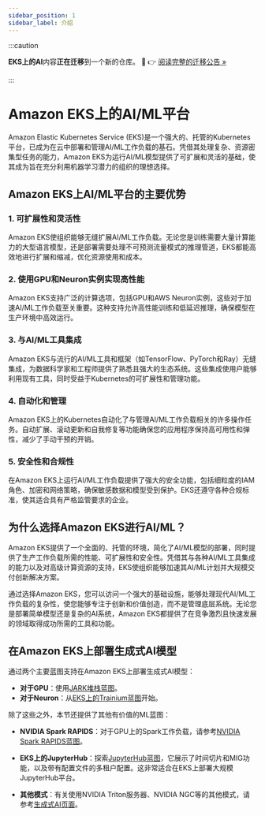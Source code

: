 ```yaml
---
sidebar_position: 1
sidebar_label: 介绍
---
```


:::caution

**EKS上的AI**内容**正在迁移**到一个新的仓库。
🔗 👉 [阅读完整的迁移公告 »](https://awslabs.github.io/data-on-eks/docs/migration/migration-announcement)

:::

# Amazon EKS上的AI/ML平台

Amazon Elastic Kubernetes Service (EKS)是一个强大的、托管的Kubernetes平台，已成为在云中部署和管理AI/ML工作负载的基石。凭借其处理复杂、资源密集型任务的能力，Amazon EKS为运行AI/ML模型提供了可扩展和灵活的基础，使其成为旨在充分利用机器学习潜力的组织的理想选择。

## Amazon EKS上AI/ML平台的主要优势

### 1. 可扩展性和灵活性
Amazon EKS使组织能够无缝扩展AI/ML工作负载。无论您是训练需要大量计算能力的大型语言模型，还是部署需要处理不可预测流量模式的推理管道，EKS都能高效地进行扩展和缩减，优化资源使用和成本。

### 2. 使用GPU和Neuron实例实现高性能
Amazon EKS支持广泛的计算选项，包括GPU和AWS Neuron实例，这些对于加速AI/ML工作负载至关重要。这种支持允许高性能训练和低延迟推理，确保模型在生产环境中高效运行。

### 3. 与AI/ML工具集成
Amazon EKS与流行的AI/ML工具和框架（如TensorFlow、PyTorch和Ray）无缝集成，为数据科学家和工程师提供了熟悉且强大的生态系统。这些集成使用户能够利用现有工具，同时受益于Kubernetes的可扩展性和管理功能。

### 4. 自动化和管理
Amazon EKS上的Kubernetes自动化了与管理AI/ML工作负载相关的许多操作任务。自动扩展、滚动更新和自我修复等功能确保您的应用程序保持高可用性和弹性，减少了手动干预的开销。

### 5. 安全性和合规性
在Amazon EKS上运行AI/ML工作负载提供了强大的安全功能，包括细粒度的IAM角色、加密和网络策略，确保敏感数据和模型受到保护。EKS还遵守各种合规标准，使其适合具有严格监管要求的企业。

## 为什么选择Amazon EKS进行AI/ML？

Amazon EKS提供了一个全面的、托管的环境，简化了AI/ML模型的部署，同时提供了生产工作负载所需的性能、可扩展性和安全性。凭借其与各种AI/ML工具集成的能力以及对高级计算资源的支持，EKS使组织能够加速其AI/ML计划并大规模交付创新解决方案。

通过选择Amazon EKS，您可以访问一个强大的基础设施，能够处理现代AI/ML工作负载的复杂性，使您能够专注于创新和价值创造，而不是管理底层系统。无论您是部署简单模型还是复杂的AI系统，Amazon EKS都提供了在竞争激烈且快速发展的领域取得成功所需的工具和功能。

## 在Amazon EKS上部署生成式AI模型

通过两个主要蓝图支持在Amazon EKS上部署生成式AI模型：

- **对于GPU**：使用[JARK堆栈蓝图](https://awslabs.github.io/data-on-eks/docs/blueprints/ai-ml/jark)。
- **对于Neuron**：从[EKS上的Trainium蓝图](https://awslabs.github.io/data-on-eks/docs/blueprints/ai-ml/trainium)开始。

除了这些之外，本节还提供了其他有价值的ML蓝图：

- **NVIDIA Spark RAPIDS**：对于GPU上的Spark工作负载，请参考[NVIDIA Spark RAPIDS蓝图](https://awslabs.github.io/data-on-eks/docs/blueprints/ai-ml/emr-spark-rapids)。

- **EKS上的JupyterHub**：探索[JupyterHub蓝图](https://awslabs.github.io/data-on-eks/docs/blueprints/ai-ml/jupyterhub)，它展示了时间切片和MIG功能，以及带有配置文件的多租户配置。这非常适合在EKS上部署大规模JupyterHub平台。

- **其他模式**：有关使用NVIDIA Triton服务器、NVIDIA NGC等的其他模式，请参考[生成式AI页面](https://awslabs.github.io/data-on-eks/docs/gen-ai)。
